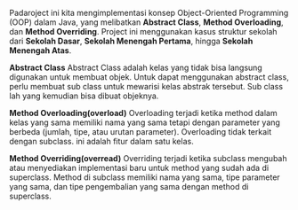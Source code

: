 Padaroject ini kita  mengimplementasi konsep Object-Oriented Programming (OOP) dalam Java, yang melibatkan **Abstract Class**, **Method Overloading**, dan **Method Overriding**. Project ini menggunakan kasus struktur sekolah dari **Sekolah Dasar**, **Sekolah Menengah Pertama**, hingga **Sekolah Menengah Atas**.

**Abstract Class**
Abstract Class adalah kelas yang tidak bisa langsung digunakan untuk membuat objek. Untuk dapat menggunakan abstract class, perlu membuat sub class untuk mewarisi kelas abstrak tersebut. Sub class lah yang kemudian bisa dibuat objeknya.

**Method Overloading(overload)**
Overloading terjadi ketika method dalam kelas yang sama memiliki nama yang sama tetapi dengan parameter yang berbeda (jumlah, tipe, atau urutan parameter). Overloading tidak terkait dengan subclass. ini adalah fitur dalam satu kelas.

**Method Overriding(overread)**
Overriding terjadi ketika subclass mengubah atau menyediakan implementasi baru untuk method yang sudah ada di superclass. Method di subclass memiliki nama yang sama, tipe parameter yang sama, dan tipe pengembalian yang sama dengan method di superclass.

